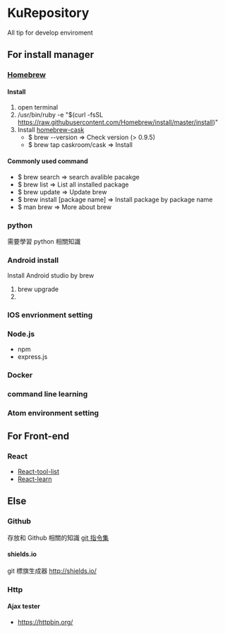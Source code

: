 # KuRepository
All tip for develop enviroment

## For install manager
### [Homebrew]
#### Install
1. open terminal
2. /usr/bin/ruby -e "$(curl -fsSL https://raw.githubusercontent.com/Homebrew/install/master/install)"
3. Install [homebrew-cask]
   - $ brew --version         => Check version (> 0.9.5)
   - $ brew tap caskroom/cask => Install

#### Commonly used command
- $ brew search                 => search avalible pacakge
- $ brew list                   => List all installed package
- $ brew update                 => Update brew
- $ brew install [package name] => Install package by package name
- $ man brew                    => More about brew

### python
需要學習 python 相關知識

### Android install
Install Android studio by brew
1. brew upgrade
2. 

### IOS envrionment setting

### Node.js
- npm
- express.js

### Docker

### command line learning

### Atom environment setting

## For Front-end
### React
- [React-tool-list]
- [React-learn]

## Else
### Github
存放和 Github 相關的知識
[git 指令集]

#### shields.io
git 標旗生成器
http://shields.io/
### Http
#### Ajax tester
- https://httpbin.org/

[Homebrew]: https://github.com/Homebrew/brew
[homebrew-cask]: https://github.com/caskroom/homebrew-cask
[React-tool-list]:https://github.com/facebook/react/wiki/Complementary-Tools
[React-components]:http://react-components.com/
[React-learn]:http://manongs.com/a/Tg7VHf
[React-redux-tutorial]:https://github.com/lewis617/react-redux-tutorial
[Example-React]: https://react.rocks/
[Example-CSS3D]: https://github.com/shrekshrek/css3d-engine/blob/master/css3d.js
[git 指令集]:https://blog.longwin.com.tw/2009/05/git-learn-initial-command-2009/
